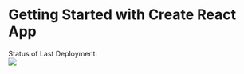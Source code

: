 # Getting Started with Create React App

Status of Last Deployment:<br>
<img src="https://img.shields.io/github/issues-pr/olenashevchuk/chat?color=green"><br>
